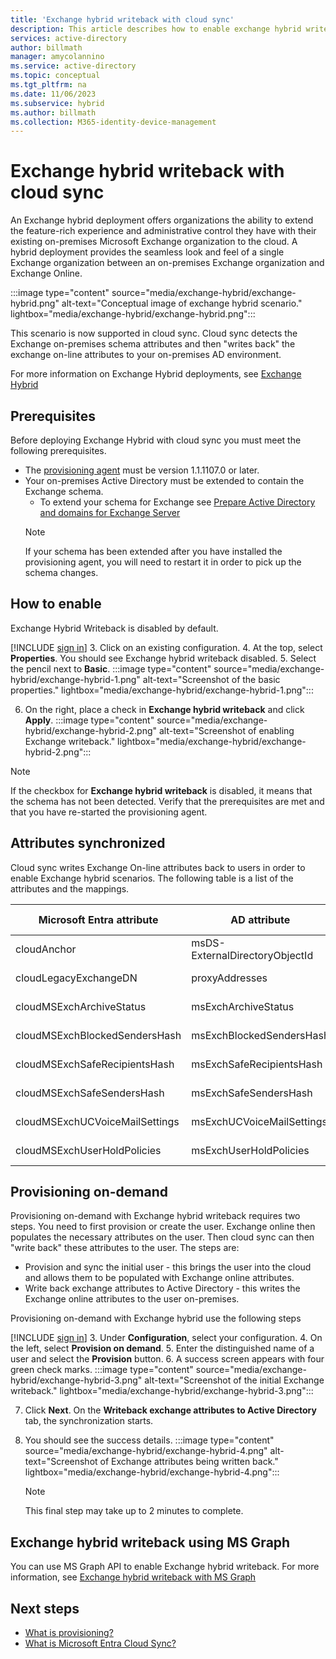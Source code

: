 ```yaml
---
title: 'Exchange hybrid writeback with cloud sync'
description: This article describes how to enable exchange hybrid writeback scenarios.
services: active-directory
author: billmath
manager: amycolannino
ms.service: active-directory
ms.topic: conceptual
ms.tgt_pltfrm: na
ms.date: 11/06/2023
ms.subservice: hybrid
ms.author: billmath
ms.collection: M365-identity-device-management
---
```





# Exchange hybrid writeback with cloud sync

An Exchange hybrid deployment offers organizations the ability to extend the feature-rich experience and administrative control they have with their existing on-premises Microsoft Exchange organization to the cloud. A hybrid deployment provides the seamless look and feel of a single Exchange organization between an on-premises Exchange organization and Exchange Online. 

 :::image type="content" source="media/exchange-hybrid/exchange-hybrid.png" alt-text="Conceptual image of exchange hybrid scenario." lightbox="media/exchange-hybrid/exchange-hybrid.png":::

This scenario is now supported in cloud sync.  Cloud sync detects the Exchange on-premises schema attributes and then "writes back" the exchange on-line attributes to your on-premises AD environment.

For more information on Exchange Hybrid deployments, see [Exchange Hybrid](/exchange/exchange-hybrid)

## Prerequisites
Before deploying Exchange Hybrid with cloud sync you must meet the following prerequisites.

 - The [provisioning agent](what-is-provisioning-agent.md) must be version 1.1.1107.0 or later.
 - Your on-premises Active Directory must be extended to contain the Exchange schema.
      - To extend your schema for Exchange see [Prepare Active Directory and domains for Exchange Server](/exchange/plan-and-deploy/prepare-ad-and-domains?view=exchserver-2019&preserve-view=true)
     >[!NOTE]
     >If your schema has been extended after you have installed the provisioning agent, you will need to restart it in order to pick up the schema changes.

## How to enable
Exchange Hybrid Writeback is disabled by default.  

 [!INCLUDE [sign in](~/includes/cloud-sync-sign-in.md)]
 3.  Click on an existing configuration.
 4.  At the top, select **Properties**.  You should see Exchange hybrid writeback disabled.
 5.  Select the pencil next to **Basic**. 
   :::image type="content" source="media/exchange-hybrid/exchange-hybrid-1.png" alt-text="Screenshot of the basic properties." lightbox="media/exchange-hybrid/exchange-hybrid-1.png":::
 
 6. On the right, place a check in **Exchange hybrid writeback** and click **Apply**. 
   :::image type="content" source="media/exchange-hybrid/exchange-hybrid-2.png" alt-text="Screenshot of enabling Exchange writeback." lightbox="media/exchange-hybrid/exchange-hybrid-2.png":::
 
 >[!NOTE]
 >If the checkbox for **Exchange hybrid writeback** is disabled, it means that the schema has not been detected.  Verify that the prerequisites are met and that you have re-started the provisioning agent.

## Attributes synchronized
Cloud sync writes Exchange On-line attributes back to users in order to enable Exchange hybrid scenarios.  The following table is a list of the attributes and the mappings.

|Microsoft Entra attribute|AD attribute|Object Class|Mapping Type|
|-----|-----|-----|-----|
|cloudAnchor|msDS-ExternalDirectoryObjectId|User, InetOrgPerson|Direct| 
|cloudLegacyExchangeDN|proxyAddresses|User, Contact, InetOrgPerson|Expression| 
|cloudMSExchArchiveStatus|msExchArchiveStatus|User, InetOrgPerson|Direct| 
|cloudMSExchBlockedSendersHash|msExchBlockedSendersHash|User, InetOrgPerson|Expression|
|cloudMSExchSafeRecipientsHash|msExchSafeRecipientsHash|User, InetOrgPerson|Expression| 
|cloudMSExchSafeSendersHash|msExchSafeSendersHash|User, InetOrgPerson|Expression| 
|cloudMSExchUCVoiceMailSettings|msExchUCVoiceMailSettings|User, InetOrgPerson|Expression| 
|cloudMSExchUserHoldPolicies|msExchUserHoldPolicies|User, InetOrgPerson|Expression| 


## Provisioning on-demand
Provisioning on-demand with Exchange hybrid writeback requires two steps.  You need to first provision or create the user.  Exchange online then populates the necessary attributes on the user.  Then cloud sync can then "write back" these attributes to the user.  The steps are:

- Provision and sync the initial user - this brings the user into the cloud and allows them to be populated with Exchange online attributes.
- Write back exchange attributes to Active Directory - this writes the Exchange online attributes to the user on-premises.

Provisioning on-demand with Exchange hybrid use the following steps


 [!INCLUDE [sign in](~/includes/cloud-sync-sign-in.md)]
 3. Under **Configuration**, select your configuration.
 4. On the left, select **Provision on demand**.
 5. Enter the distinguished name of a user and select the **Provision** button.
 6. A success screen appears with four green check marks. 
    :::image type="content" source="media/exchange-hybrid/exchange-hybrid-3.png" alt-text="Screenshot of the initial Exchange writeback." lightbox="media/exchange-hybrid/exchange-hybrid-3.png":::
 
 7. Click **Next**.  On the **Writeback exchange attributes to Active Directory** tab, the synchronization starts.  
 8. You should see the success details.
    :::image type="content" source="media/exchange-hybrid/exchange-hybrid-4.png" alt-text="Screenshot of Exchange attributes being written back." lightbox="media/exchange-hybrid/exchange-hybrid-4.png":::
   
    >[!NOTE]
    >This final step may take up to 2 minutes to complete.

## Exchange hybrid writeback using MS Graph	
You can use MS Graph API to enable Exchange hybrid writeback.  For more information, see [Exchange hybrid writeback with MS Graph](how-to-inbound-synch-ms-graph.md#exchange-hybrid-writeback-public-preview)

## Next steps

- [What is provisioning?](../what-is-provisioning.md)
- [What is Microsoft Entra Cloud Sync?](what-is-cloud-sync.md)
